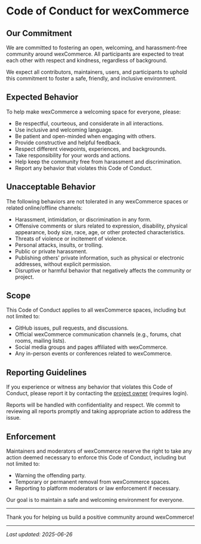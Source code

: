 # Code of Conduct for wexCommerce

## Our Commitment

We are committed to fostering an open, welcoming, and harassment-free community around wexCommerce. All participants are expected to treat each other with respect and kindness, regardless of background.

We expect all contributors, maintainers, users, and participants to uphold this commitment to foster a safe, friendly, and inclusive environment.

## Expected Behavior

To help make wexCommerce a welcoming space for everyone, please:

- Be respectful, courteous, and considerate in all interactions.
- Use inclusive and welcoming language.
- Be patient and open-minded when engaging with others.
- Provide constructive and helpful feedback.
- Respect different viewpoints, experiences, and backgrounds.
- Take responsibility for your words and actions.
- Help keep the community free from harassment and discrimination.
- Report any behavior that violates this Code of Conduct.

## Unacceptable Behavior

The following behaviors are not tolerated in any wexCommerce spaces or related online/offline channels:

- Harassment, intimidation, or discrimination in any form.
- Offensive comments or slurs related to expression, disability, physical appearance, body size, race, age, or other protected characteristics.
- Threats of violence or incitement of violence.
- Personal attacks, insults, or trolling.
- Public or private harassment.
- Publishing others' private information, such as physical or electronic addresses, without explicit permission.
- Disruptive or harmful behavior that negatively affects the community or project.

## Scope

This Code of Conduct applies to all wexCommerce spaces, including but not limited to:

- GitHub issues, pull requests, and discussions.
- Official wexCommerce communication channels (e.g., forums, chat rooms, mailing lists).
- Social media groups and pages affiliated with wexCommerce.
- Any in-person events or conferences related to wexCommerce.

## Reporting Guidelines

If you experience or witness any behavior that violates this Code of Conduct, please report it by contacting the [project owner](https://github.com/aelassas) (requires login).

Reports will be handled with confidentiality and respect. We commit to reviewing all reports promptly and taking appropriate action to address the issue.

## Enforcement

Maintainers and moderators of wexCommerce reserve the right to take any action deemed necessary to enforce this Code of Conduct, including but not limited to:

- Warning the offending party.
- Temporary or permanent removal from wexCommerce spaces.
- Reporting to platform moderators or law enforcement if necessary.

Our goal is to maintain a safe and welcoming environment for everyone.

---

Thank you for helping us build a positive community around wexCommerce!

---

*Last updated: 2025-06-26*
